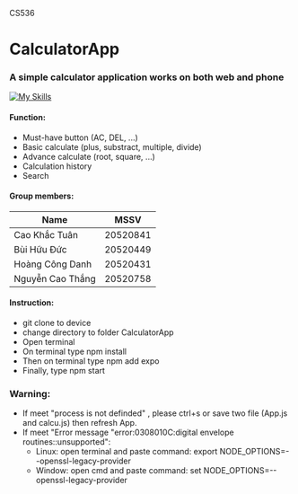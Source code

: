 CS536

# CalculatorApp
### A simple calculator application works on both web and phone
[![My Skills](https://skills.thijs.gg/icons?i=js,react)](https://skills.thijs.gg)


#### Function:
   - Must-have button (AC, DEL, ...)
   - Basic calculate (plus, substract, multiple, divide)
   - Advance calculate (root, square, ...)
   - Calculation history
   - Search
   
#### Group members:

 
|      Name        |   MSSV   |
|------------------|----------|
| Cao Khắc Tuân    | 20520841 |
| Bùi Hữu Đức      | 20520449 |
| Hoàng Công Danh  | 20520431 |
| Nguyễn Cao Thắng | 20520758 |

#### Instruction: 
   - git clone to device
   - change directory to folder CalculatorApp
   - Open terminal
   - On terminal type npm install
   - Then on terminal type npm add expo
   - Finally, type npm start
   
### Warning: 
   - If meet "process is not definded" , please ctrl+s or save two file (App.js and calcu.js) then refresh App.
   - If meet "Error message "error:0308010C:digital envelope routines::unsupported":
      + Linux: open terminal and paste command:   export NODE_OPTIONS=--openssl-legacy-provider
      + Window: open cmd and paste command: set NODE_OPTIONS=--openssl-legacy-provider
